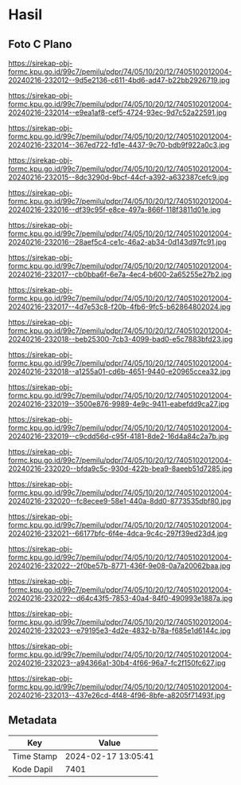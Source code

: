 # Hasil

## Foto C Plano

https://sirekap-obj-formc.kpu.go.id/99c7/pemilu/pdpr/74/05/10/20/12/7405102012004-20240216-232012--9d5e2136-c611-4bd6-ad47-b22bb2926719.jpg

https://sirekap-obj-formc.kpu.go.id/99c7/pemilu/pdpr/74/05/10/20/12/7405102012004-20240216-232014--e9ea1af8-cef5-4724-93ec-9d7c52a22591.jpg

https://sirekap-obj-formc.kpu.go.id/99c7/pemilu/pdpr/74/05/10/20/12/7405102012004-20240216-232014--367ed722-fd1e-4437-9c70-bdb9f922a0c3.jpg

https://sirekap-obj-formc.kpu.go.id/99c7/pemilu/pdpr/74/05/10/20/12/7405102012004-20240216-232015--8dc3290d-9bcf-44cf-a392-a632387cefc9.jpg

https://sirekap-obj-formc.kpu.go.id/99c7/pemilu/pdpr/74/05/10/20/12/7405102012004-20240216-232016--df39c95f-e8ce-497a-866f-118f3811d01e.jpg

https://sirekap-obj-formc.kpu.go.id/99c7/pemilu/pdpr/74/05/10/20/12/7405102012004-20240216-232016--28aef5c4-ce1c-46a2-ab34-0d143d97fc91.jpg

https://sirekap-obj-formc.kpu.go.id/99c7/pemilu/pdpr/74/05/10/20/12/7405102012004-20240216-232017--cb0bba6f-6e7a-4ec4-b600-2a65255e27b2.jpg

https://sirekap-obj-formc.kpu.go.id/99c7/pemilu/pdpr/74/05/10/20/12/7405102012004-20240216-232017--4d7e53c8-f20b-4fb6-9fc5-b62864802024.jpg

https://sirekap-obj-formc.kpu.go.id/99c7/pemilu/pdpr/74/05/10/20/12/7405102012004-20240216-232018--beb25300-7cb3-4099-bad0-e5c7883bfd23.jpg

https://sirekap-obj-formc.kpu.go.id/99c7/pemilu/pdpr/74/05/10/20/12/7405102012004-20240216-232018--a1255a01-cd6b-4651-9440-e20965ccea32.jpg

https://sirekap-obj-formc.kpu.go.id/99c7/pemilu/pdpr/74/05/10/20/12/7405102012004-20240216-232019--3500e876-9989-4e9c-9411-eabefdd9ca27.jpg

https://sirekap-obj-formc.kpu.go.id/99c7/pemilu/pdpr/74/05/10/20/12/7405102012004-20240216-232019--c9cdd56d-c95f-4181-8de2-16d4a84c2a7b.jpg

https://sirekap-obj-formc.kpu.go.id/99c7/pemilu/pdpr/74/05/10/20/12/7405102012004-20240216-232020--bfda9c5c-930d-422b-bea9-8aeeb51d7285.jpg

https://sirekap-obj-formc.kpu.go.id/99c7/pemilu/pdpr/74/05/10/20/12/7405102012004-20240216-232020--fc8ecee9-58e1-440a-8dd0-8773535dbf80.jpg

https://sirekap-obj-formc.kpu.go.id/99c7/pemilu/pdpr/74/05/10/20/12/7405102012004-20240216-232021--66177bfc-6f4e-4dca-9c4c-297f39ed23d4.jpg

https://sirekap-obj-formc.kpu.go.id/99c7/pemilu/pdpr/74/05/10/20/12/7405102012004-20240216-232022--2f0be57b-8771-436f-9e08-0a7a20062baa.jpg

https://sirekap-obj-formc.kpu.go.id/99c7/pemilu/pdpr/74/05/10/20/12/7405102012004-20240216-232022--d64c43f5-7853-40a4-84f0-490993e1887a.jpg

https://sirekap-obj-formc.kpu.go.id/99c7/pemilu/pdpr/74/05/10/20/12/7405102012004-20240216-232023--e79195e3-4d2e-4832-b78a-f685e1d6144c.jpg

https://sirekap-obj-formc.kpu.go.id/99c7/pemilu/pdpr/74/05/10/20/12/7405102012004-20240216-232023--a94366a1-30b4-4f66-96a7-fc2f150fc627.jpg

https://sirekap-obj-formc.kpu.go.id/99c7/pemilu/pdpr/74/05/10/20/12/7405102012004-20240216-232013--437e26cd-4f48-4f96-8bfe-a8205f71493f.jpg


## Metadata

| Key        | Value               |
| ---------- | ------------------- |
| Time Stamp | 2024-02-17 13:05:41 |
| Kode Dapil | 7401                |



